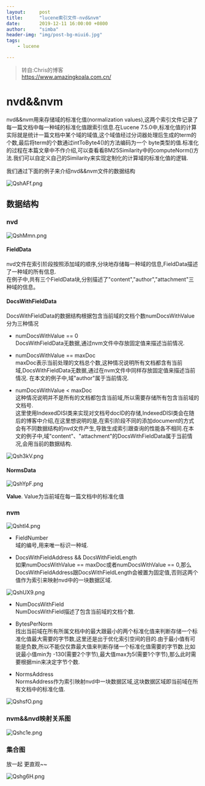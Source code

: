 ```yaml
---
layout:     post
title:      "lucene索引文件-nvd&nvm"
date:       2019-12-11 16:00:00 +0800
author:     "simba"
header-img: "img/post-bg-miui6.jpg"
tags:
    - lucene

---
```


> 转自:Chris的博客<br>
  https://www.amazingkoala.com.cn/



#	nvd&&nvm
nvd&&nvm用来存储域的标准化值(normalization values),这两个索引文件记录了每一篇文档中每一种域的标准化值跟索引信息.在Lucene 7.5.0中,标准化值的计算实际就是统计一篇文档中某个域的域值,这个域值经过分词器处理后生成的term的个数,最后将term的个数通过intToByte4()的方法编码为一个 byte类型的值.标准化的过程在本篇文章中不作介绍,可以查看看BM25Similarity中的computeNorm()方法.我们可以自定义自己的Similarity来实现定制化的计算域的标准化值的逻辑.

我们通过下面的例子来介绍nvd&&nvm文件的数据结构

![QshAFf.png](https://s2.ax1x.com/2019/12/11/QshAFf.png)

## 数据结构

### nvd

![QshMmn.png](https://s2.ax1x.com/2019/12/11/QshMmn.png)

#### FieldData

nvd文件在索引阶段按照添加域的顺序,分块地存储每一种域的信息,FieldData描述了一种域的所有信息.<br>
在例子中,共有三个FieldData块,分别描述了"content","author","attachment"三种域的信息。

#### DocsWithFieldData

DocsWithFieldData的数据结构根据包含当前域的文档个数numDocsWithValue分为三种情况

* numDocsWithValue == 0<br>
DocsWithFieldData无数据,通过nvm文件中存放固定值来描述当前情况.

*	numDocsWithValue == maxDoc<br>
maxDoc表示当前处理的文档总个数,这种情况说明所有文档都含有当前域,DocsWithFieldData无数据,通过在nvm文件中同样存放固定值来描述当前情况.
在本文的例子中,域"author"属于当前情况.

*	numDocsWithValue < maxDoc<br>
这种情况说明并不是所有的文档都包含当前域,所以需要存储所有包含当前域的文档号.<br>
这里使用IndexedDISI类来实现对文档号docID的存储,IndexedDISI类会在随后的博客中介绍,在这里想说明的是,在索引阶段不同的添加document的方式会有不同数据结构的nvd文件产生,导致生成索引跟查询的性能各不相同.在本文的例子中,域"content"、"attachment"的DocsWithFieldData属于当前情况,会用当前的数据结构.


![Qsh3kV.png](https://s2.ax1x.com/2019/12/11/Qsh3kV.png)

#### NormsData

![QshYpF.png](https://s2.ax1x.com/2019/12/11/QshYpF.png)

**Value**.  Value为当前域在每一篇文档中的标准化值



### nvm

![Qshtl4.png](https://s2.ax1x.com/2019/12/11/Qshtl4.png)

*	FieldNumber<br>
域的编号,用来唯一标识一种域.

*	DocsWithFieldAddress && DocsWithFieldLength<br>
如果numDocsWithValue == maxDoc或者numDocsWithValue == 0,那么DocsWithFieldAddress跟DocsWithFieldLength会被置为固定值,否则这两个值作为索引来映射nvd中的一块数据区域.

![QshUX9.png](https://s2.ax1x.com/2019/12/11/QshUX9.png)

*	NumDocsWithField<br>
NumDocsWithField描述了包含当前域的文档个数.

*	BytesPerNorm<br>
找出当前域在所有所属文档中的最大跟最小的两个标准化值来判断存储一个标准化值最大需要的字节数,这里还是出于优化索引空间的目的.由于最小值有可能是负数,所以不能仅仅靠最大值来判断存储一个标准化值需要的字节数.比如说最小值min为 -130(需要2个字节),最大值max为5(需要1个字节),那么此时需要根据min来决定字节个数.

*	NormsAddress<br>
NormsAddress作为索引映射nvd中一块数据区域,这块数据区域即当前域在所有文档中的标准化值.

![QshsfO.png](https://s2.ax1x.com/2019/12/11/QshsfO.png)


### nvm&&nvd映射关系图

![Qshc1e.png](https://s2.ax1x.com/2019/12/11/Qshc1e.png)


### 集合图

放一起 更直观~~

![Qshg6H.png](https://s2.ax1x.com/2019/12/11/Qshg6H.png)
